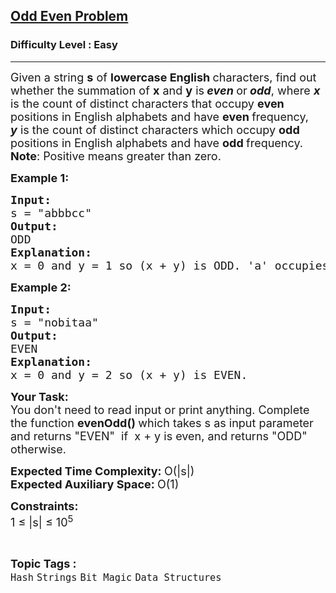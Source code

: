 <h2><a href="https://www.geeksforgeeks.org/problems/help-nobita0532/1">Odd Even Problem</a></h2><h3>Difficulty Level : Easy</h3><hr><div class="problems_problem_content__Xm_eO"><p><span style="font-size: 18px;">Given a string <strong>s</strong>&nbsp;of&nbsp;<strong>lowercase English </strong>characters, find out whether the summation of <strong>x</strong> and&nbsp;<strong>y</strong>&nbsp;is<strong>&nbsp;<em>even</em>&nbsp;</strong>or<strong>&nbsp;<em>odd</em></strong>, where <strong><em>x</em></strong> is the count of distinct characters that occupy&nbsp;<strong>even </strong>positions in English alphabets and have <strong>even </strong>frequency, <strong><em>y</em></strong>&nbsp;is the count of distinct characters which occupy&nbsp;<strong>odd </strong>positions in English alphabets and have <strong>odd </strong>frequency.<br><strong>Note</strong>: Positive means greater than zero.</span></p>
<p><span style="font-size: 18px;"><strong>Example 1:</strong></span></p>
<pre><span style="font-size: 18px;"><strong>Input: <br></strong>s = "abbbcc"
<strong>Output:</strong> <br>ODD
<strong>Explanation: <br></strong>x = 0 and y = 1 so (x + y) is ODD. 'a' occupies 1st place(odd) in english alphabets and its frequency is odd(1), 'b' occupies 2nd place(even) but its frequency is odd(3) so it doesn't get counted and 'c' occupies 3rd place(odd) but its frequency is even(2) so it also doesn't get counted.
</span></pre>
<p><span style="font-size: 18px;"><strong>Example 2:</strong></span></p>
<pre><span style="font-size: 18px;"><strong>Input: <br></strong>s = "nobitaa"
<strong>Output:</strong> <br>EVEN
<strong>Explanation:</strong>&nbsp;<br>x = 0 and y = 2 so (x + y) is EVEN.
</span></pre>
<p><span style="font-size: 18px;"><strong>Your Task: &nbsp;</strong><br>You don't need to read input or print anything. Complete the function <strong>evenOdd()&nbsp;</strong>which takes s as input parameter and returns "EVEN"&nbsp; if&nbsp; x + y is even, and returns "ODD" otherwise.</span></p>
<p><span style="font-size: 18px;"><strong>Expected Time Complexity:&nbsp;</strong>O(|s|)<br><strong>Expected Auxiliary Space:&nbsp;</strong>O(1)&nbsp;</span></p>
<p><span style="font-size: 18px;"><strong>Constraints:</strong><br>1 ≤ |s| ≤ 10<sup>5</sup></span></p></div><br><p><span style=font-size:18px><strong>Topic Tags : </strong><br><code>Hash</code>&nbsp;<code>Strings</code>&nbsp;<code>Bit Magic</code>&nbsp;<code>Data Structures</code>&nbsp;